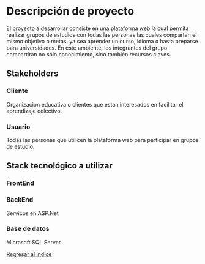# Descripción de proyecto

El proyecto a desarrollar consiste en una plataforma web la cual permita realizar grupos de estudios con todas las personas las cuales compartan el mismo objetivo o metas, ya sea aprender un curso, idioma o hasta preparse para universidades. En este ambiente, los integrantes del grupo compartiran no solo conocimiento, sino también recursos claves.

## Stakeholders
### Cliente
Organizacion educativa o clientes que estan interesados en facilitar el aprendizaje colectivo.
### Usuario
Todas las personas que utilicen la plataforma web para participar en grupos de estudio.
## Stack tecnológico a utilizar
### FrontEnd
### BackEnd
Servicos en ASP.Net
### Base de datos
Microsoft SQL Server

[Regresar al índice](../proyecto.md)